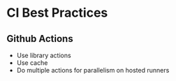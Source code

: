 # CI Best Practices

## Github Actions

- Use library actions
- Use cache
- Do multiple actions for parallelism on hosted runners
